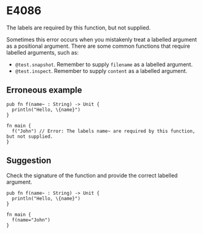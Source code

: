 # E4086

The labels are required by this function, but not supplied.

Sometimes this error occurs when you mistakenly treat a labelled argument as a
positional argument. There are some common functions that require labelled
arguments, such as:

- `@test.snapshot`. Remember to supply `filename` as a labelled argument.
- `@test.inspect`. Remember to supply `content` as a labelled argument.

## Erroneous example

```moonbit
pub fn f(name~ : String) -> Unit {
  println("Hello, \{name}")
}

fn main {
  f("John") // Error: The labels name~ are required by this function, but not supplied.
}
```

## Suggestion

Check the signature of the function and provide the correct labelled argument.

```moonbit
pub fn f(name~ : String) -> Unit {
  println("Hello, \{name}")
}

fn main {
  f(name="John")
}
```
